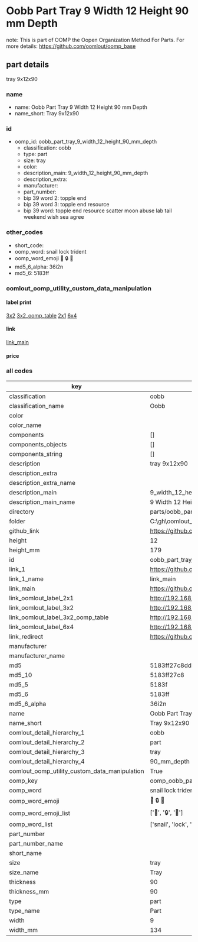 # Oobb Part Tray 9 Width 12 Height 90 mm Depth  

note: This is part of OOMP the Oopen Organization Method For Parts. For more details: https://github.com/oomlout/oomp_base

##  part details
  



tray 9x12x90



### name
* name: Oobb Part Tray 9 Width 12 Height 90 mm Depth
* name_short: Tray 9x12x90 
### id
* oomp_id: oobb_part_tray_9_width_12_height_90_mm_depth
  * classification: oobb
  * type: part
  * size: tray
  * color: 
  * description_main: 9_width_12_height_90_mm_depth
  * description_extra: 
  * manufacturer: 
  * part_number: 
  * bip 39 word 2: topple end
  * bip 39 word 3: topple end resource
  * bip 39 word: topple end resource scatter moon abuse lab tail weekend wish sea agree

### other_codes
* short_code: 
* oomp_word: snail lock trident
* oomp_word_emoji :snail: :lock: :trident:
* md5_6_alpha: 36i2n
* md5_6: 5183ff






### oomlout_oomp_utility_custom_data_manipulation
#### label print
[3x2](http://192.168.1.245:1112/?label=oomp%2036i2n)
[3x2_oomp_table](http://192.168.1.108:1112/?label=oomp%2036i2n)
[2x1](http://192.168.1.242:1112/?label=oomp%2036i2n)
[6x4](http://192.168.1.55:1112/?label=oomp%2036i2n)    

#### link

[link_main](https://github.com/oomlout/oomlout_oobb_version_4_generated_parts/tree/main/navigation_oomp/oobb/part/tray/9_width_12_height_90_mm_depth/part)                              

#### price







### all codes 
| key | value |  
| --- | --- |  
| classification | oobb |  
| classification_name | Oobb |  
| color |  |  
| color_name |  |  
| components | [] |  
| components_objects | [] |  
| components_string | [] |  
| description | tray 9x12x90 |  
| description_extra |  |  
| description_extra_name |  |  
| description_main | 9_width_12_height_90_mm_depth |  
| description_main_name | 9 Width 12 Height 90 mm Depth |  
| directory | parts/oobb_part_tray_9_width_12_height_90_mm_depth |  
| folder | C:\gh\oomlout_oobb_version_4_generated_parts\parts\oobb_part_tray_9_width_12_height_90_mm_depth |  
| github_link | https://github.com/oomlout/oomlout_oomp_part_src/tree/main/parts/oobb_part_tray_9_width_12_height_90_mm_depth |  
| height | 12 |  
| height_mm | 179 |  
| id | oobb_part_tray_9_width_12_height_90_mm_depth |  
| link_1 | https://github.com/oomlout/oomlout_oobb_version_4_generated_parts/tree/main/navigation_oomp/oobb/part/tray/9_width_12_height_90_mm_depth/part |  
| link_1_name | link_main |  
| link_main | https://github.com/oomlout/oomlout_oobb_version_4_generated_parts/tree/main/navigation_oomp/oobb/part/tray/9_width_12_height_90_mm_depth/part |  
| link_oomlout_label_2x1 | http://192.168.1.242:1112/?label=oomp%2036i2n |  
| link_oomlout_label_3x2 | http://192.168.1.245:1112/?label=oomp%2036i2n |  
| link_oomlout_label_3x2_oomp_table | http://192.168.1.108:1112/?label=oomp%2036i2n |  
| link_oomlout_label_6x4 | http://192.168.1.55:1112/?label=oomp%2036i2n |  
| link_redirect | https://github.com/oomlout/oomlout_oobb_version_4_generated_parts/tree/main/parts/oobb_tray_09_12_90 |  
| manufacturer |  |  
| manufacturer_name |  |  
| md5 | 5183ff27c8dd4f8004c7cc076f126729 |  
| md5_10 | 5183ff27c8 |  
| md5_5 | 5183f |  
| md5_6 | 5183ff |  
| md5_6_alpha | 36i2n |  
| name | Oobb Part Tray 9 Width 12 Height 90 mm Depth |  
| name_short | Tray 9x12x90  |  
| oomlout_detail_hierarchy_1 | oobb |  
| oomlout_detail_hierarchy_2 | part |  
| oomlout_detail_hierarchy_3 | tray |  
| oomlout_detail_hierarchy_4 | 90_mm_depth |  
| oomlout_oomp_utility_custom_data_manipulation | True |  
| oomp_key | oomp_oobb_part_tray_9_width_12_height_90_mm_depth |  
| oomp_word | snail lock trident |  
| oomp_word_emoji | :snail: :lock: :trident: |  
| oomp_word_emoji_list | [':snail:', ':lock:', ':trident:'] |  
| oomp_word_list | ['snail', 'lock', 'trident'] |  
| part_number |  |  
| part_number_name |  |  
| short_name |  |  
| size | tray |  
| size_name | Tray |  
| thickness | 90 |  
| thickness_mm | 90 |  
| type | part |  
| type_name | Part |  
| width | 9 |  
| width_mm | 134 |  
